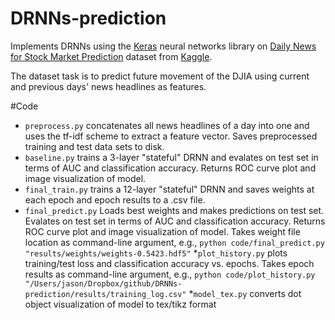 # DRNNs-prediction

Implements DRNNs using the [Keras](https://keras.io/) neural networks library on [Daily News for Stock Market Prediction](https://www.kaggle.com/aaron7sun/stocknews) dataset from [Kaggle](https://www.kaggle.com/).

The dataset task is to predict future movement of the DJIA using current and previous days' news headlines as features.

#Code
* `preprocess.py` concatenates all news headlines of a day into one and uses the tf-idf scheme to extract a feature vector. Saves preprocessed training and test data sets to disk. 
* `baseline.py` trains a 3-layer "stateful" DRNN and evalates on test set in terms of AUC and classification accuracy. Returns ROC curve plot and image visualization of model. 
* `final_train.py` trains a 12-layer "stateful" DRNN and saves weights at each epoch and epoch results to a .csv file.
* `final_predict.py` Loads best weights and makes predictions on test set. Evalates on test set in terms of AUC and classification accuracy. Returns ROC curve plot and image visualization of model. Takes weight file location as command-line argument, e.g., `python code/final_predict.py "results/weights/weights-0.5423.hdf5"`
*`plot_history.py` plots training/test loss and classification accuracy vs. epochs. Takes epoch results as command-line argument, e.g., `python code/plot_history.py "/Users/jason/Dropbox/github/DRNNs-prediction/results/training_log.csv"`
*`model_tex.py` converts dot object visualization of model to tex/tikz format
